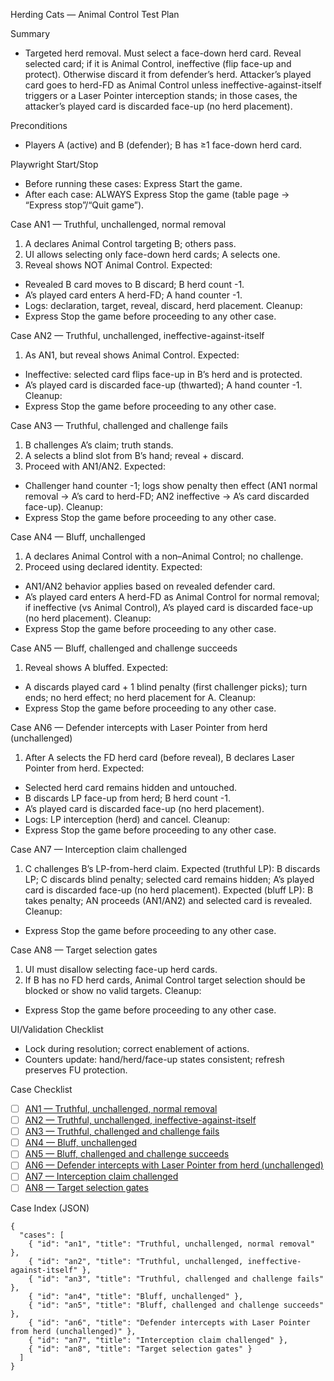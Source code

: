 Herding Cats — Animal Control Test Plan

Summary
- Targeted herd removal. Must select a face-down herd card. Reveal selected card; if it is Animal Control, ineffective (flip face-up and protect). Otherwise discard it from defender’s herd. Attacker’s played card goes to herd-FD as Animal Control unless ineffective-against-itself triggers or a Laser Pointer interception stands; in those cases, the attacker’s played card is discarded face-up (no herd placement).

Preconditions
- Players A (active) and B (defender); B has ≥1 face-down herd card.

Playwright Start/Stop
- Before running these cases: Express Start the game.
- After each case: ALWAYS Express Stop the game (table page → “Express stop”/“Quit game”).

<a id="an1"></a>
Case AN1 — Truthful, unchallenged, normal removal
1) A declares Animal Control targeting B; others pass.
2) UI allows selecting only face-down herd cards; A selects one.
3) Reveal shows NOT Animal Control.
Expected:
- Revealed B card moves to B discard; B herd count -1.
- A’s played card enters A herd-FD; A hand counter -1.
- Logs: declaration, target, reveal, discard, herd placement.
Cleanup:
- Express Stop the game before proceeding to any other case.

<a id="an2"></a>
Case AN2 — Truthful, unchallenged, ineffective-against-itself
1) As AN1, but reveal shows Animal Control.
Expected:
- Ineffective: selected card flips face-up in B’s herd and is protected.
- A’s played card is discarded face-up (thwarted); A hand counter -1.
Cleanup:
- Express Stop the game before proceeding to any other case.

<a id="an3"></a>
Case AN3 — Truthful, challenged and challenge fails
1) B challenges A’s claim; truth stands.
2) A selects a blind slot from B’s hand; reveal + discard.
3) Proceed with AN1/AN2.
Expected:
- Challenger hand counter -1; logs show penalty then effect (AN1 normal removal → A’s card to herd-FD; AN2 ineffective → A’s card discarded face-up).
Cleanup:
- Express Stop the game before proceeding to any other case.

<a id="an4"></a>
Case AN4 — Bluff, unchallenged
1) A declares Animal Control with a non–Animal Control; no challenge.
2) Proceed using declared identity.
Expected:
- AN1/AN2 behavior applies based on revealed defender card.
- A’s played card enters A herd-FD as Animal Control for normal removal; if ineffective (vs Animal Control), A’s played card is discarded face-up (no herd placement).
Cleanup:
- Express Stop the game before proceeding to any other case.

<a id="an5"></a>
Case AN5 — Bluff, challenged and challenge succeeds
1) Reveal shows A bluffed.
Expected:
- A discards played card + 1 blind penalty (first challenger picks); turn ends; no herd effect; no herd placement for A.
Cleanup:
- Express Stop the game before proceeding to any other case.

<a id="an6"></a>
Case AN6 — Defender intercepts with Laser Pointer from herd (unchallenged)
1) After A selects the FD herd card (before reveal), B declares Laser Pointer from herd.
Expected:
- Selected herd card remains hidden and untouched.
- B discards LP face-up from herd; B herd count -1.
- A’s played card is discarded face-up (no herd placement).
- Logs: LP interception (herd) and cancel.
Cleanup:
- Express Stop the game before proceeding to any other case.

<a id="an7"></a>
Case AN7 — Interception claim challenged
1) C challenges B’s LP-from-herd claim.
Expected (truthful LP): B discards LP; C discards blind penalty; selected card remains hidden; A’s played card is discarded face-up (no herd placement).
Expected (bluff LP): B takes penalty; AN proceeds (AN1/AN2) and selected card is revealed.
Cleanup:
- Express Stop the game before proceeding to any other case.

<a id="an8"></a>
Case AN8 — Target selection gates
1) UI must disallow selecting face-up herd cards.
2) If B has no FD herd cards, Animal Control target selection should be blocked or show no valid targets.
Cleanup:
- Express Stop the game before proceeding to any other case.

UI/Validation Checklist
- Lock during resolution; correct enablement of actions.
- Counters update: hand/herd/face-up states consistent; refresh preserves FU protection.

Case Checklist
- [ ] [AN1 — Truthful, unchallenged, normal removal](#an1)
- [ ] [AN2 — Truthful, unchallenged, ineffective-against-itself](#an2)
- [ ] [AN3 — Truthful, challenged and challenge fails](#an3)
- [ ] [AN4 — Bluff, unchallenged](#an4)
- [ ] [AN5 — Bluff, challenged and challenge succeeds](#an5)
- [ ] [AN6 — Defender intercepts with Laser Pointer from herd (unchallenged)](#an6)
- [ ] [AN7 — Interception claim challenged](#an7)
- [ ] [AN8 — Target selection gates](#an8)

Case Index (JSON)
```
{
  "cases": [
    { "id": "an1", "title": "Truthful, unchallenged, normal removal" },
    { "id": "an2", "title": "Truthful, unchallenged, ineffective-against-itself" },
    { "id": "an3", "title": "Truthful, challenged and challenge fails" },
    { "id": "an4", "title": "Bluff, unchallenged" },
    { "id": "an5", "title": "Bluff, challenged and challenge succeeds" },
    { "id": "an6", "title": "Defender intercepts with Laser Pointer from herd (unchallenged)" },
    { "id": "an7", "title": "Interception claim challenged" },
    { "id": "an8", "title": "Target selection gates" }
  ]
}
```
